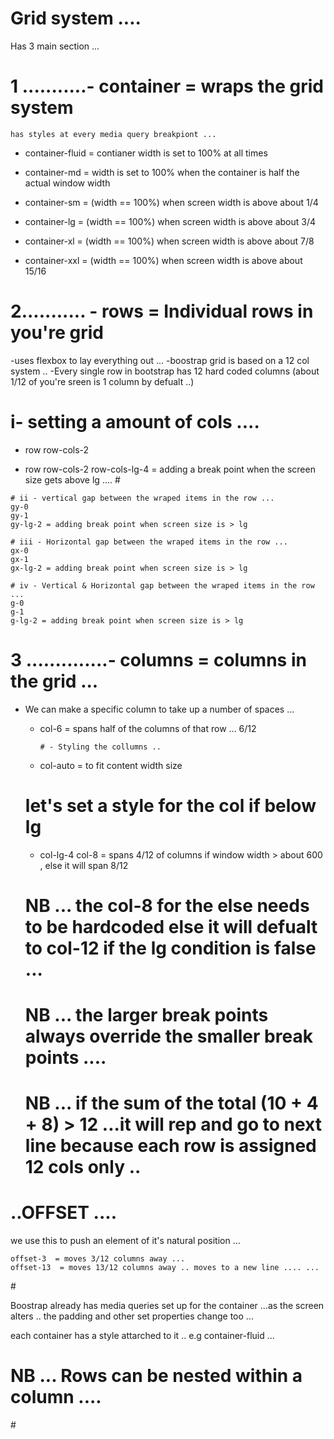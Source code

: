  # Grid system .... 
 Has 3 main section ... 

# 1 ...........- container  = wraps the grid system 
    has styles at every media query breakpiont ... 
   
-  container-fluid =  contianer width is set to 100% at all times
   
- container-md = width is set to 100% when the container is half the actual window width
    
-  container-sm = (width == 100%) when screen width is above about 1/4
    
-   container-lg =  (width == 100%) when screen width is above about 3/4
    
-   container-xl = (width == 100%) when screen width is above about 7/8
    
-   container-xxl = (width == 100%) when screen width is above about 15/16





















# 2........... - rows     = Individual rows in you're grid 

 -uses flexbox to lay everything out ...
 -boostrap grid is based on a 12 col system ..
    -Every single row in bootstrap has 12 hard coded columns (about 1/12 of you're sreen is 1 column by defualt ..)

   # i- setting a amount of cols .... 

   -  row row-cols-2 
   - row row-cols-2 row-cols-lg-4 = adding a break point when the screen size gets above lg ....
    #<div class="row row-cols-2 row-cols-lg-4">
        <!-- <div class="col-lg-4  col-8"><div class="box"></div></div>
        <div class="col-10"><div class="box"></div></div>
        <div class="col-4"><div class="box"></div></div>
        <div class="col-8"><div class="box"></div></div> -->
        <!-- <div class="col-sm-4 col"><div class="box"></div></div>  -->
        <div class="col"><div class="box"></div></div>
        <div class="col"><div class="box"></div></div>
        <div class="col"><div class="box"></div></div>
        <div class="col"><div class="box"></div></div>
        <div class="col"><div class="box"></div></div>
        <div class="col"><div class="box"></div></div>
        <div class="col"><div class="box"></div></div>
        <!-- <div class="col-3 offset-3"><div class="box"></div></div> -->
       
     </div>
    # ii - vertical gap between the wraped items in the row ...
    gy-0
    gy-1
    gy-lg-2 = adding break point when screen size is > lg 
   
    # iii - Horizontal gap between the wraped items in the row ...
    gx-0
    gx-1
    gx-lg-2 = adding break point when screen size is > lg 
   
    # iv - Vertical & Horizontal gap between the wraped items in the row ...
    g-0
    g-1
    g-lg-2 = adding break point when screen size is > lg 

















# 3 ..............- columns = columns in the grid ... 
- We can make a specific column to take up a number of spaces ...     
  - col-6    = spans half of the columns of that row ... 6/12  

        # - Styling the collumns ..
  - col-auto = to fit content width size 

  # let's set a style for the col if below lg  

  - col-lg-4  col-8  = spans 4/12 of columns if window width > about 600  , else it will span 8/12

  # NB ... the col-8 for the else needs to be hardcoded else it will defualt to col-12 if the lg condition is false ...

  # NB ... the larger break points always override the smaller break points .... 

  # NB ... if the sum of the total (10 + 4 + 8) > 12 ...it will rep and go to next line because each row is assigned 12 cols only .. 
   <div class="col-10"><div class="box"></div></div>
    <div class="col-4"><div class="box"></div></div>
    <div class="col-8"><div class="box"></div></div>




 # ..OFFSET .... 
   we use this to push an element of it's natural position ... 

    offset-3  = moves 3/12 columns away ...
    offset-13  = moves 13/12 columns away .. moves to a new line .... ...

   #<div class="col-3"><div class="box"></div></div>
    <div class="col-3 offset-3"><div class="box"></div></div>
       



 Boostrap already has media queries set up for the container ...as the screen alters .. the padding and other set properties change too ... 

 each container has a style attarched to it .. e.g container-fluid ...


 


 #  NB ...  Rows can be nested within a column .... 

   
#<div class="container">
     <div class="row row-cols-2 row-cols-lg-4 gy-4">
        <div class="col"><div class="box"></div></div>
        <div class="col">
        <div class="row">
            <div class="col"><div class="box"></div></div>
            <div class="col"><div class="box"></div></div>
        </div>
        </div></div>
        <!-- <div class="col-3 offset-3"><div class="box"></div></div> -->
     </div>
    </div>




